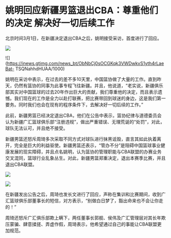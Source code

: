 # 姚明回应新疆男篮退出CBA：尊重他们的决定 解决好一切后续工作

北京时间3月1日，在新疆决定退出CBA之后，姚明接受采访，首度进行了回应。

![](https://inews.gtimg.com/news_bt/OFpAb5xY5Invf7DlQt3MvOdu0p5yEJYyZjVQPIsmjmZc0AA/1000)

![](https://inews.gtimg.com/news_bt/ObNbCj0sOCGKqk3VWDwkvS1yth4rLaeBat-
TSQNahhdHUAA/1000)

姚明在采访中表示，在过去的差不多10天里，中国篮协做了大量的工作。直到昨天，仍然有篮协的同事为此事专程飞往新疆。并且，他说道，“老实说，新疆俱乐部其实对中国篮球的过去20年作出巨大的贡献，我们尊重他的决定，而且表示遗憾。我们现在的工作是全力以赴打联赛，把比赛带回到球迷的身边，这是我们第一要务。同时我们也会在现有的程序条件下，去解决好一切后续的工作。”

此前，新疆男篮已经决定退出CBA，他们在公告中表示，篮协纪律与道德委员会认为新疆广汇篮球俱乐部“注册违规”，做出严重错误、无理荒诞的“处罚”，对此，球队无法认可，并且绝不接受。

新疆男篮还怒斥周琦多次采取不同方式对球队进行抹黑诋毁，直言其如此执着离开，完全是巨大的利益驱使。新疆男篮还表示，“管办不分”是阻碍中国篮球事业健康发展的现实障碍，并且点名姚明，认为篮协的管理职能与CBA联盟的办赛业务交叉混同，篮球行业乱象丛生。对此，新疆男篮郑重决定，退出本赛季比赛，并且退出CBA联盟。

![](https://inews.gtimg.com/news_bt/Ohfpob3yuNXhAvxn1pUbljMVtk5xVvat5pX7FTukg645kAA/1000)

![](https://inews.gtimg.com/news_bt/OrZhbtIDoph8_uhRqbgDk5fPB41pY1CE2IgbeMSW8R8HgAA/1000)

在新疆发出公告之后，周琦也发长文进行了回应，声称在集训和比赛期间，收到广汇篮球俱乐部董事长的短信，对方表示，“别做白日梦了，豁出命来也不会让你走的！”

周琦还怒斥广汇俱乐部欺上瞒下，两任董事长郭舰、侯伟及广汇管理层对其长年欺压蒙骗、肆意揉搓、弄虚作假，周琦表示，他希望通过自己的事能让CBA联盟更加规范。

